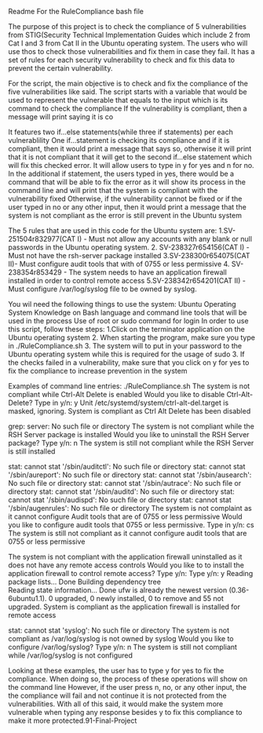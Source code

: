   Readme
For the RuleCompliance bash file

The purpose of this project is to check the compliance of 5 vulnerabilities from STIG(Security Technical Implementation Guides which include 2 from Cat I and 3 from Cat II in the Ubuntu operating system. The users who will use thos to check those vulnerabilities and fix them in case they fail. It has a set of rules for each security vulnerability to check and fix this data to prevent the certain vulnerability.

For the script, the main objective is to check and fix the compliance of the five vulnerabilities like said. The script starts with a variable that would be used to represent the vulnerable that equals to the input which is its command to check the compliance
If the vulnerability is compliant, then a message will print saying it is co

It features two if...else statements(while three if statements) per each vulnerablility
One if...statement is checking its compliance and if it is compliant, then it would print a message that says so, otherwise it will print that it is not compliant that it will get to the second if...else statement which will fix this checked error.
It will allow users to type in y for yes and n for no.
In the additional if statement, the users typed in yes, there would be a command that will be able to fix the error as it will show its process in the command line and will print that the system is compliant with the vulnerability fixed
Otherwise, if the vulnerability cannot be fixed or if the user typed in no or any other input, then it would print a message that the system is not compliant as the error is still prevent in the Ubuntu system

The 5 rules that are used in this code for the Ubuntu system are:
1.SV-251504r832977(CAT I) - Must not allow any accounts with any blank or null passwords in the Ubuntu operating system.
2. SV-238327r654156(CAT I) - Must not have the rsh-server package installed
3.SV-238300r654075(CAT II)- Must configure audit tools that with of 0755 or less permissive
4. SV-238354r853429 - The system needs to have an application firewall installed in order to control remote access
5.SV-238342r654201(CAT II) -Must configure /var/log/syslog file to be owned by syslog.

You wil need the following things to use the system:
Ubuntu Operating System
Knowledge on Bash language and command line tools that will be used in the process
Use of root or sudo command for login
In order to use this script, follow these steps:
1.Click on the terminator application on the Ubuntu operating system
2. When starting the program, make sure you type in ./RuleCompliance.sh
3. The system will to put in your password to the Ubuntu operating system while this is required for the usage of sudo
3. If the checks failed in a vulnerability, make sure that you click on y for yes to fix the  compliance to increase prevention in the system

Examples of command line entries:
./RuleCompliance.sh
The system is not compliant while Ctrl-Alt Delete is enabled
Would you like to disable Ctrl-Alt-Delete? Type in y/n: y
Unit /etc/systemd/system/ctrl-alt-del.target is masked, ignoring.
System is compliant as Ctrl Alt Delete has been disabled

grep: server: No such file or directory
The system is not compliant while the RSH Server package is installed
Would you like to uninstall the RSH Server package? Type y/n: n
The system is still not compliant while the RSH Server is still installed

stat: cannot stat '/sbin/auditctl': No such file or directory
stat: cannot stat '/sbin/aureport': No such file or directory
stat: cannot stat '/sbin/ausearch': No such file or directory
stat: cannot stat '/sbin/autrace': No such file or directory
stat: cannot stat '/sbin/auditd': No such file or directory
stat: cannot stat '/sbin/audispd': No such file or directory
stat: cannot stat '/sbin/augenrules': No such file or directory
The system is not complaint as it cannot configure Audit tools that are of 0755 or less permissive
Would you like to configure audit tools that 0755 or less permissive. Type in y/n: cs
The system is still not compliant as it cannot configure audit tools that are 0755 or less permissive

The system is not compliant with the application firewall uninstalled as it does not have any remote access controls
Would you like to to install the application firewall to control remote access? Type y/n: 
Type y/n: y
Reading package lists... Done
Building dependency tree       
Reading state information... Done
ufw is already the newest version (0.36-6ubuntu1.1).
0 upgraded, 0 newly installed, 0 to remove and 55 not upgraded.
System is compliant as the application firewall is installed for remote access

stat: cannot stat 'syslog': No such file or directory
The system is not compliant as /var/log/syslog is not owned by syslog
Would you like to configure /var/log/syslog? Type y/n: n
The system is still not compliant while /var/log/syslog is not configured

Looking at these examples, the user has to type y for yes to fix the compliance. When doing so, the process of these operations will show on the command line However, if the user press n, no, or any other input, the the compliance will fail and not continue it is not protected from the vulnerabilities. With all of this said, it would make the system more vulnerable when typing any response besides y to fix this compliance to make it more protected.91-Final-Project
